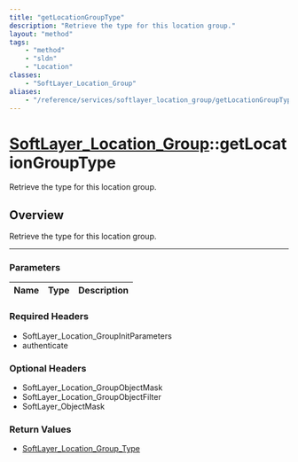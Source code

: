 ```yaml
---
title: "getLocationGroupType"
description: "Retrieve the type for this location group."
layout: "method"
tags:
    - "method"
    - "sldn"
    - "Location"
classes:
    - "SoftLayer_Location_Group"
aliases:
    - "/reference/services/softlayer_location_group/getLocationGroupType"
---
```

# [SoftLayer_Location_Group](/reference/services/SoftLayer_Location_Group)::getLocationGroupType

Retrieve the type for this location group.


## Overview 
Retrieve the type for this location group.

-----

### Parameters 
|Name | Type | Description |
| --- | --- | --- |


### Required Headers
* SoftLayer_Location_GroupInitParameters
* authenticate


### Optional Headers
* SoftLayer_Location_GroupObjectMask
* SoftLayer_Location_GroupObjectFilter
* SoftLayer_ObjectMask

### Return Values
* <a href='/reference/datatypes/SoftLayer_Location_Group_Type'>SoftLayer_Location_Group_Type </a>




